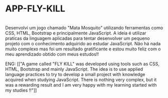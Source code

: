 # APP-FLY-KILL

<br> 
Desenvolvi um jogo chamado "Mata Mosquito" utilizando ferramentas como CSS, HTML, Bootstrap e principalmente JavaScript. A ideia é utilizar praticas da linguagem aplicadas para tentar desenvolver um pequeno projeto com o conhecimento adquirido ao estudar JavaScript. Não há nada muito complexo mas foi um resultado gratificante e estou muito feliz com o meu aprendizado obtido com meus estudos!!

<br> 

ENG:  [["A game called "FLY KILL" was developed using tools such as CSS, HTML, Bootstrap and mainly JavaScript. The idea is to use applied language practices to try to develop a small project with knowledge acquired when studying JavaScript. There is nothing very complex, but it was a rewarding result and I am very happy with my learning started with my studies !!"]]
